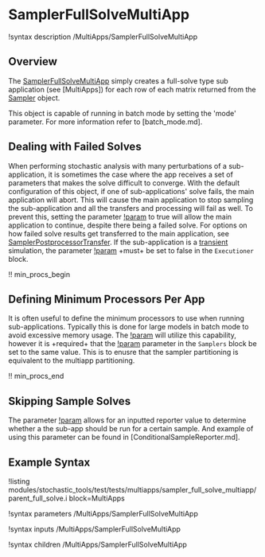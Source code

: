 # SamplerFullSolveMultiApp

!syntax description /MultiApps/SamplerFullSolveMultiApp

## Overview

The [SamplerFullSolveMultiApp](#) simply creates a full-solve type sub application (see [MultiApps])
for each row of each matrix returned from the [Sampler](stochastic_tools/index.md#samplers) object.

This object is capable of running in batch mode by setting the 'mode' parameter. For more
information refer to [batch_mode.md].

## Dealing with Failed Solves

When performing stochastic analysis with many perturbations of a sub-application,
it is sometimes the case where the app receives a set of parameters that makes the
solve difficult to converge. With the default configuration of this object, if one
of sub-applications' solve fails, the main application will abort. This will cause
the main application to stop sampling the sub-application and all the transfers
and processing will fail as well. To prevent this, setting the parameter
[!param](/MultiApps/SamplerFullSolveMultiApp/ignore_solve_not_converge) to true
will allow the main application to continue, despite there being a failed solve.
For options on how failed solve results get transferred to the main application,
see [SamplerPostprocessorTransfer](SamplerPostprocessorTransfer.md). If the
sub-application is a [transient](Transient.md) simulation, the parameter
[!param](/Executioner/Transient/error_on_dtmin) +must+ be set to false in the
`Executioner` block.

!! min_procs_begin

## Defining Minimum Processors Per App

It is often useful to define the minimum processors to use when running sub-applications.
Typically this is done for large models in batch mode to avoid excessive memory usage.
The [!param](/MultiApps/SamplerFullSolveMultiApp/min_procs_per_app) will utilize this
capability, however it is +required+ that the [!param](/Samplers/MonteCarlo/min_procs_per_row)
parameter in the `Samplers` block be set to the same value. This is to enusre that
the sampler partitioning is equivalent to the multiapp partitioning.

!! min_procs_end

## Skipping Sample Solves

The parameter [!param](/MultiApps/SamplerFullSolveMultiApp/should_run_reporter)
allows for an inputted reporter value to determine whether a the sub-app should
be run for a certain sample. And example of using this parameter can be found in
[ConditionalSampleReporter.md].

## Example Syntax

!listing modules/stochastic_tools/test/tests/multiapps/sampler_full_solve_multiapp/parent_full_solve.i block=MultiApps

!syntax parameters /MultiApps/SamplerFullSolveMultiApp

!syntax inputs /MultiApps/SamplerFullSolveMultiApp

!syntax children /MultiApps/SamplerFullSolveMultiApp
